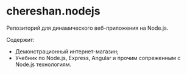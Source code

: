 # chereshan.nodejs
Репозиторий для динамического веб-приложения на Node.js. 

Содержит: 
* Демонстрационный интернет-магазин;
* Учебник по Node.js, Express, Angular и прочим сопреженным с Node.js технологиям. 
